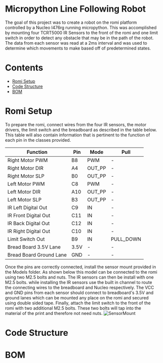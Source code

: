 # Micropython Line Following Robot 
The goal of this project was to create a robot on the romi platform controlled by a Nucleo l476rg running micropython. This was accomplished by mounting four TCRT5000 IR Sensors to the front of the romi and one limit switch in order to detect any obstacle that may be in the path of the robot.  The data from each sensor was read at a 2ms interval and was used to determine which movements to make based off of predetermined states. 

# Contents
 - [Romi Setup](#romi-setup) 
 - [Code Structure](#code-structure) 
 - [BOM](#billofmaterials)

# Romi Setup
To prepare the romi, connect wires from the four IR sensors, the motor drivers, the limit switch and the breadboard as described in the table below. This table will also contain information that is pertinent to the function of each pin in the classes provided.

|Function|Pin |Mode|Pull|
|--|--|--|--
| Right Motor  PWM|B8|PWM|-|
| Right Motor  DIR|A4|OUT_PP|-|
| Right Motor  SLP|B0|OUT_PP|-| 
| Left Motor  PWM|C8|PWM|-|
| Left Motor  DIR|A10|OUT_PP|-| 
| Left Motor  SLP|B3|OUT_PP|-|  
| IR  Left Digital Out  |C9|IN|-|
| IR  Front Digital Out |C11|IN|-|
| IR  Back Digital Out |C12|IN|-
| IR  Right Digital Out |C10|IN|-|
| Limit Switch Out |B9|IN|PULL_DOWN|
| Bread Board 3.5V Lane | 3.5V |-|-|
| Bread Board Ground Lane |GND|-|-|

Once the pins are correctly connected, install the sensor mount provided in the Models folder. As shown below this model can be connected to the romi using two M2.5 bolts and nuts. The IR sensors can then be install with one M2.5 bolts. while installing the IR sensors use the built in channel to route the connecting wires to the breadboard and Nucleo respectively. The VCC and GND pins from each sensor should connect to breadboard's 3.5V and ground lanes which can be mounted any place on the romi and secured using double sided tape. Finally,  attach the limit switch to the front of the romi with two additional M2.5 bolts. These two bolts will tap into the material of the print and therefore not need nuts. 
![SensorMount](https://i.ibb.co/YbMf36C/Sensor-Mount.png)

# Code Structure

# BOM
